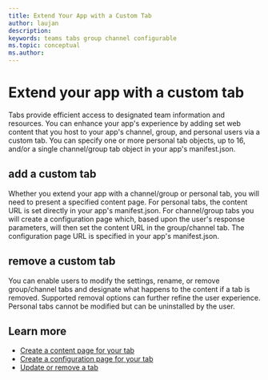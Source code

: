 ```yaml
---
title: Extend Your App with a Custom Tab
author: laujan
description: 
keywords: teams tabs group channel configurable 
ms.topic: conceptual
ms.author: 
---
```

# Extend your app with a custom tab

Tabs provide efficient access to designated team information and resources. You can enhance your app's experience by adding set web content that you host to your app's channel, group, and personal users via a custom tab.  You can specify one or more personal tab objects, up to 16, and/or a single channel/group tab object in your app's manifest.json.

## add a custom tab

Whether you extend your app with a channel/group or personal tab, you will need to present a specified content page. For personal tabs, the content URL is set directly in your app's manifest.json. For channel/group tabs you will create a configuration page which, based upon the user's response parameters, will then set the content URL in the group/channel tab. The configuration page URL is specified in your app's manifest.json.

## remove a custom tab

You can enable users to modify the settings, rename, or remove group/channel tabs and designate what happens to the content if a tab is removed. Supported removal options can further refine the user experience. Personal tabs cannot be modified but can be uninstalled by the user.

## Learn more

- [Create a content page for your tab](foo.md)
- [Create a configuration page for your tab](foo.md)
- [Update or remove a tab](foo.md)
